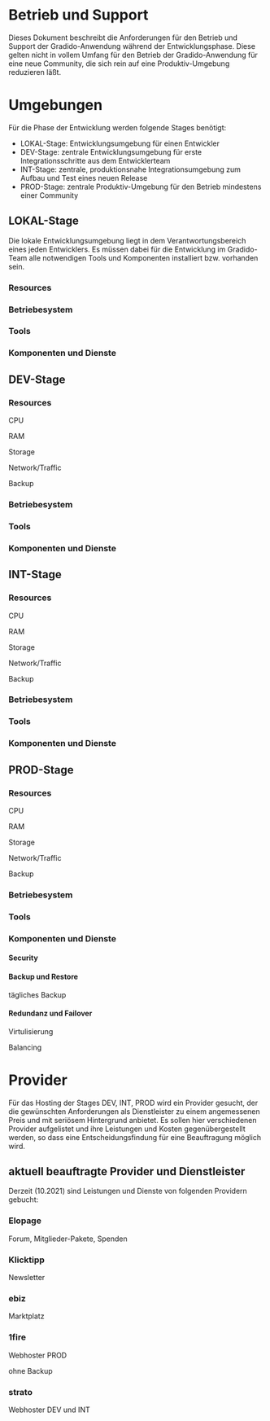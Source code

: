 # Betrieb und Support

Dieses Dokument beschreibt die Anforderungen für den Betrieb und Support der Gradido-Anwendung während der Entwicklungsphase. Diese gelten nicht in vollem Umfang für den Betrieb der Gradido-Anwendung für eine neue Community, die sich rein auf eine Produktiv-Umgebung reduzieren läßt.

# Umgebungen

Für die Phase der Entwicklung werden folgende Stages benötigt:

* LOKAL-Stage: Entwicklungsumgebung für einen Entwickler
* DEV-Stage: zentrale Entwicklungsumgebung für erste Integrationsschritte aus dem Entwicklerteam
* INT-Stage: zentrale, produktionsnahe Integrationsumgebung zum Aufbau und Test eines neuen Release
* PROD-Stage: zentrale Produktiv-Umgebung für den Betrieb mindestens einer Community


## LOKAL-Stage

Die lokale Entwicklungsumgebung liegt in dem Verantwortungsbereich eines jeden Entwicklers. Es müssen dabei für die Entwicklung im Gradido-Team alle notwendigen Tools und Komponenten installiert bzw. vorhanden sein. 

### Resources

### Betriebesystem

### Tools

### Komponenten und Dienste



## DEV-Stage


### Resources

CPU

RAM

Storage

Network/Traffic

Backup

### Betriebesystem

### Tools

### Komponenten und Dienste


## INT-Stage


### Resources

CPU

RAM

Storage

Network/Traffic

Backup

### Betriebesystem

### Tools

### Komponenten und Dienste


## PROD-Stage


### Resources

CPU

RAM

Storage

Network/Traffic

Backup


### Betriebesystem

### Tools

### Komponenten und Dienste

#### Security

#### Backup und Restore

tägliches Backup

#### Redundanz und Failover

Virtulisierung

Balancing



# Provider

Für das Hosting der Stages DEV, INT, PROD wird ein Provider gesucht, der die gewünschten Anforderungen als Dienstleister zu einem angemessenen Preis und mit seriösem Hintergrund anbietet. Es sollen hier verschiedenen Provider aufgelistet und ihre Leistungen und Kosten gegenübergestellt werden, so dass eine Entscheidungsfindung für eine Beauftragung möglich wird.

## aktuell beauftragte Provider und Dienstleister

Derzeit (10.2021) sind Leistungen und Dienste von folgenden Providern gebucht:

### Elopage

Forum, Mitglieder-Pakete, Spenden

### Klicktipp

Newsletter

### ebiz

Marktplatz

### 1fire

Webhoster PROD

ohne Backup

### strato

Webhoster DEV und INT
